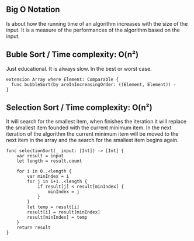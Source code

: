 ## Big O Notation
Is about how the running time of an algorithm increases with the size of the input.
It is a measure of the performances of the algorithm based on the input.
## Buble Sort  / Time complexity: O(n²)
Just educational. It is always slow. In the best or worst case.
```
extension Array where Element: Comparable {
  func bubbleSort(by areInIncreasingOrder: ((Element, Element)) -
}
```
## Selection Sort / Time complexity: O(n²)
It will search for the smallest item, when finishes the iteration it will replace the smallest item founded with the current minimum item. In the next iteration of the algorithm the current minimum item will be moved to the next item in the array and the search for the smallest item begins again.
```
func selectionSort(_ input: [Int]) -> [Int] {
    var result = input
    let length = result.count

    for i in 0..<length {
        var minIndex = i
        for j in i+1..<length {
            if result[j] < result[minIndex] {
                minIndex = j
            }
        }
        let temp = result[i]
        result[i] = result[minIndex]
        result[minIndex] = temp
    }
    return result
}
```
